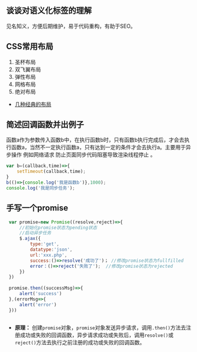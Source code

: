 ## 谈谈对语义化标签的理解

见名知义，方便后期维护，易于代码重构，有助于SEO。

## CSS常用布局
1. 圣杯布局
2. 双飞翼布局
3. 弹性布局
4. 网格布局
5. 绝对布局
- [几种经典的布局](https://github.com/pigPEQ/Constant-Study/blob/master/doc/H5/layout.md)

## 简述回调函数并出例子

函数a作为参数传入函数b中，在执行函数b时，只有函数b执行完成后，才会去执行函数a，当然不一定执行函数a，只有达到一定的条件才会去执行a。主要用于异步操作 例如网络请求 防止页面同步代码阻塞导致渲染线程停止 。

```javascript
var b=(callback,time)=>{
    setTimeout(callback,time);
}
b(()=>{console.log('我是函数b')},1000);
console.log('我是同步任务');
```

## 手写一个promise

```javascript
 var promise=new Promise((resolve,reject)=>{
     //初始化promise状态为pending状态
     //启动异步任务
     $.ajax({
         type:'get',
         datatype:'json',
         url:'xxx.php',
         success:()=>resolve('成功了')； //修改promise状态为fullfilled
         error：()=>reject('失败了');  //修改promise状态为rejected
     })
 })
 
 promise.then((successMsg)=>{
     alert('success')
 },(errorMsg=>{
     alert('error')
 }))
 
```

- **原理：** 创建`promise`对象，`promise`对象发送异步请求，调用`.then()`方法去注册成功或失败的回调函数，异步请求成功或失败后，调用`resolve()`或`reject()`方法去执行之前注册的成功或失败的回调函数。
